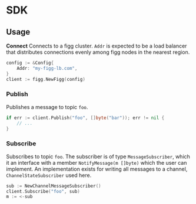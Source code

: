 # SDK

## Usage

**Connect**
Connects to a figg cluster. `Addr` is expected to be a load balancer that
distributes connections evenly among figg nodes in the nearest region.

```go
config := &Config{
	Addr: "my-figg-lb.com",
}
client := figg.NewFigg(config)
```

### Publish
Publishes a message to topic `foo`.

```go
if err := client.Publish("foo", []byte("bar")); err != nil {
	// ...
}
```

### Subscribe
Subscribes to topic `foo`. The subscriber is of type `MessageSubscriber`, which
it an interface with a member `NotifyMessage(m []byte)` which the user can
implement. An implementation exists for writing all messages to a channel,
`ChannelStateSubscriber` used here.

```go
sub := NewChannelMessageSubscriber()
client.Subscribe("foo", sub)
m := <-sub
```
